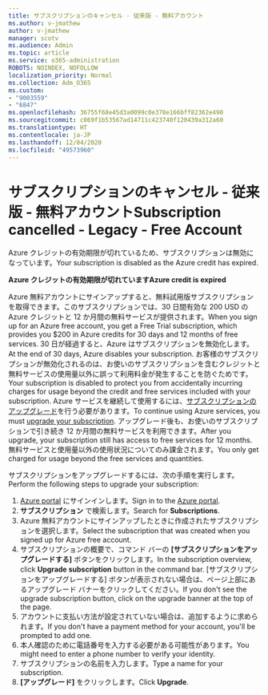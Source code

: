 ```yaml
---
title: サブスクリプションのキャンセル - 従来版 - 無料アカウント
ms.author: v-jmathew
author: v-jmathew
manager: scotv
ms.audience: Admin
ms.topic: article
ms.service: o365-administration
ROBOTS: NOINDEX, NOFOLLOW
localization_priority: Normal
ms.collection: Adm_O365
ms.custom:
- "9003559"
- "6847"
ms.openlocfilehash: 36755f68e45d3a0099c0e378e166bff82362e490
ms.sourcegitcommit: c069f1b53567ad14711c423740f120439a312a60
ms.translationtype: HT
ms.contentlocale: ja-JP
ms.lasthandoff: 12/04/2020
ms.locfileid: "49573960"
---
```

# <a name="subscription-cancelled---legacy---free-account"></a><span data-ttu-id="ba7d4-102">サブスクリプションのキャンセル - 従来版 - 無料アカウント</span><span class="sxs-lookup"><span data-stu-id="ba7d4-102">Subscription cancelled - Legacy - Free Account</span></span>

<span data-ttu-id="ba7d4-103">Azure クレジットの有効期限が切れているため、サブスクリプションは無効になっています。</span><span class="sxs-lookup"><span data-stu-id="ba7d4-103">Your subscription is disabled as the Azure credit has expired.</span></span>

<span data-ttu-id="ba7d4-104">**Azure クレジットの有効期限が切れています**</span><span class="sxs-lookup"><span data-stu-id="ba7d4-104">**Azure credit is expired**</span></span>

<span data-ttu-id="ba7d4-105">Azure 無料アカウントにサインアップすると、無料試用版サブスクリプションを取得できます。このサブスクリプションでは、30 日間有効な 200 USD の Azure クレジットと 12 か月間の無料サービスが提供されます。</span><span class="sxs-lookup"><span data-stu-id="ba7d4-105">When you sign up for an Azure free account, you get a Free Trial subscription, which provides you $200 in Azure credits for 30 days and 12 months of free services.</span></span> <span data-ttu-id="ba7d4-106">30 日が経過すると、Azure はサブスクリプションを無効化します。</span><span class="sxs-lookup"><span data-stu-id="ba7d4-106">At the end of 30 days, Azure disables your subscription.</span></span> <span data-ttu-id="ba7d4-107">お客様のサブスクリプションが無効化されるのは、お使いのサブスクリプションを含むクレジットと無料サービスの使用量以外に誤って利用料金が発生することを防ぐためです。</span><span class="sxs-lookup"><span data-stu-id="ba7d4-107">Your subscription is disabled to protect you from accidentally incurring charges for usage beyond the credit and free services included with your subscription.</span></span> <span data-ttu-id="ba7d4-108">Azure サービスを継続して使用するには、[サブスクリプションのアップグレード](https://docs.microsoft.com/azure/cost-management-billing/manage/upgrade-azure-subscription)を行う必要があります。</span><span class="sxs-lookup"><span data-stu-id="ba7d4-108">To continue using Azure services, you must [upgrade your subscription](https://docs.microsoft.com/azure/cost-management-billing/manage/upgrade-azure-subscription).</span></span> <span data-ttu-id="ba7d4-109">アップグレード後も、お使いのサブスクリプションで引き続き 12 か月間の無料サービスを利用できます。</span><span class="sxs-lookup"><span data-stu-id="ba7d4-109">After you upgrade, your subscription still has access to free services for 12 months.</span></span> <span data-ttu-id="ba7d4-110">無料サービスと使用量以外の使用状況についてのみ課金されます。</span><span class="sxs-lookup"><span data-stu-id="ba7d4-110">You only get charged for usage beyond the free services and quantities.</span></span>

<span data-ttu-id="ba7d4-111">サブスクリプションをアップグレードするには、次の手順を実行します。</span><span class="sxs-lookup"><span data-stu-id="ba7d4-111">Perform the following steps to upgrade your subscription:</span></span>

1. <span data-ttu-id="ba7d4-112">[Azure portal](https://portal.azure.com/) にサインインします。</span><span class="sxs-lookup"><span data-stu-id="ba7d4-112">Sign in to the [Azure portal](https://portal.azure.com/).</span></span>
2. <span data-ttu-id="ba7d4-113">**サブスクリプション** で検索します。</span><span class="sxs-lookup"><span data-stu-id="ba7d4-113">Search for **Subscriptions**.</span></span>
3. <span data-ttu-id="ba7d4-114">Azure 無料アカウントにサインアップしたときに作成されたサブスクリプションを選択します。</span><span class="sxs-lookup"><span data-stu-id="ba7d4-114">Select the subscription that was created when you signed up for Azure free account.</span></span>
4. <span data-ttu-id="ba7d4-115">サブスクリプションの概要で、コマンド バーの **[サブスクリプションをアップグレードする]** ボタンをクリックします。</span><span class="sxs-lookup"><span data-stu-id="ba7d4-115">In the subscription overview, click **Upgrade subscription** button in the command bar.</span></span> <span data-ttu-id="ba7d4-116">[サブスクリプションをアップグレードする] ボタンが表示されない場合は、ページ上部にあるアップグレード バナーをクリックしてください。</span><span class="sxs-lookup"><span data-stu-id="ba7d4-116">If you don't see the upgrade subscription button, click on the upgrade banner at the top of the page.</span></span>
5. <span data-ttu-id="ba7d4-117">アカウントに支払い方法が設定されていない場合は、追加するように求められます。</span><span class="sxs-lookup"><span data-stu-id="ba7d4-117">If you don't have a payment method for your account, you'll be prompted to add one.</span></span>
6. <span data-ttu-id="ba7d4-118">本人確認のために電話番号を入力する必要がある可能性があります。</span><span class="sxs-lookup"><span data-stu-id="ba7d4-118">You might need to enter a phone number to verify your identity.</span></span>
7. <span data-ttu-id="ba7d4-119">サブスクリプションの名前を入力します。</span><span class="sxs-lookup"><span data-stu-id="ba7d4-119">Type a name for your subscription.</span></span>
8. <span data-ttu-id="ba7d4-120">**[アップグレード]** をクリックします。</span><span class="sxs-lookup"><span data-stu-id="ba7d4-120">Click  **Upgrade**.</span></span>
